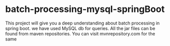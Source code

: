 # batch-processing-mysql-springBoot
This project will give you a deep understanding about batch processing in spring boot. we have used MySQL db for queries. All the jar files can be found from maven repositories. You can visit mvnrepository.com for the same
